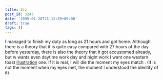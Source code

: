```yaml
---
title: Zzz
post_id: 3247
date: '2005-01-20T21:12:59+09:00'
draft: true
tags: []
---
```


I managed to finish my duty as long as 21 hours and got home. Although there is a theory that it is quite easy compared with 27 hours of the day before yesterday, there is also the theory that it got accustomed already, but w wants even daytime work day and night work I want one western toast [illustration](https://danmaq.com/3246) one. If it is real, I will die the moment my eyes match . (It is not the moment when my eyes met, the moment I understood the identity of it)
